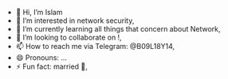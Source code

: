 - 👋 Hi, I’m Islam
- 👀 I’m interested in network security,
- 🌱 I’m currently learning all things that concern about Network,
- 💞️ I’m looking to collaborate on !,
- 📫 How to reach me via Telegram: @B09L18Y14,
- 😄 Pronouns: ...
- ⚡ Fun fact: married 🤣,

<!---
Yssr1418/Yssr1418 is a ✨ special ✨ repository because its `README.md` (this file) appears on your GitHub profile.
You can click the Preview link to take a look at your changes.
--->
